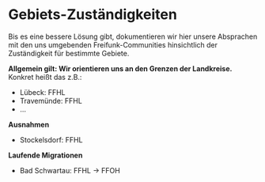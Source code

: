 # Gebiets-Zuständigkeiten

Bis es eine bessere Lösung gibt, dokumentieren wir hier unsere Absprachen mit den uns umgebenden Freifunk-Communities hinsichtlich der Zuständigkeit für bestimmte Gebiete.

__Allgemein gilt: Wir orientieren uns an den Grenzen der Landkreise.__<br>
Konkret heißt das z.B.:
- Lübeck: FFHL
- Travemünde: FFHL
- ...

__Ausnahmen__
- Stockelsdorf: FFHL

__Laufende Migrationen__
- Bad Schwartau: FFHL → FFOH
